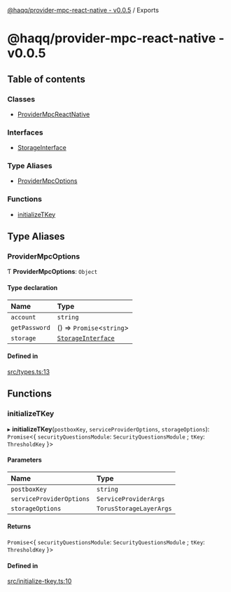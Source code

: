 [@haqq/provider-mpc-react-native - v0.0.5](README.md) / Exports

# @haqq/provider-mpc-react-native - v0.0.5

## Table of contents

### Classes

- [ProviderMpcReactNative](classes/ProviderMpcReactNative.md)

### Interfaces

- [StorageInterface](interfaces/StorageInterface.md)

### Type Aliases

- [ProviderMpcOptions](modules.md#providermpcoptions)

### Functions

- [initializeTKey](modules.md#initializetkey)

## Type Aliases

### ProviderMpcOptions

Ƭ **ProviderMpcOptions**: `Object`

#### Type declaration

| Name | Type |
| :------ | :------ |
| `account` | `string` |
| `getPassword` | () => `Promise`<`string`\> |
| `storage` | [`StorageInterface`](interfaces/StorageInterface.md) |

#### Defined in

[src/types.ts:13](https://github.com/haqq-network/haqq-wallet-provider-mpc-react-native/blob/8e08ed7/src/types.ts#L13)

## Functions

### initializeTKey

▸ **initializeTKey**(`postboxKey`, `serviceProviderOptions`, `storageOptions`): `Promise`<{ `securityQuestionsModule`: `SecurityQuestionsModule` ; `tKey`: `ThresholdKey`  }\>

#### Parameters

| Name | Type |
| :------ | :------ |
| `postboxKey` | `string` |
| `serviceProviderOptions` | `ServiceProviderArgs` |
| `storageOptions` | `TorusStorageLayerArgs` |

#### Returns

`Promise`<{ `securityQuestionsModule`: `SecurityQuestionsModule` ; `tKey`: `ThresholdKey`  }\>

#### Defined in

[src/initialize-tkey.ts:10](https://github.com/haqq-network/haqq-wallet-provider-mpc-react-native/blob/8e08ed7/src/initialize-tkey.ts#L10)
